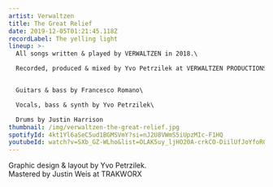 ```yaml
---
artist: Verwaltzen
title: The Great Relief
date: 2019-12-05T01:21:45.118Z
recordLabel: The yelling light
lineup: >-
  All songs written & played by VERWALTZEN in 2018.\

  Recorded, produced & mixed by Yvo Petrzilek at VERWALTZEN PRODUCTIONS studio, Switzerland.


  Guitars & bass by Francesco Romano\

  Vocals, bass & synth by Yvo Petrzilek\

  Drums by Justin Harrison
thumbnail: /img/verwaltzen-the-great-relief.jpg
spotifyId: 4kt1Yl6aSeC5ud1BGMSVmY?si=nJ2U8VWmS5iUpzMIc-F1HQ
youtubeId: watch?v=SXb_GZ-WLho&list=OLAK5uy_ljHO20A-crkCO-DiilUfJoYfoR0QToRDc
---
```

Graphic design & layout by Yvo Petrzilek.\
Mastered by Justin Weis at TRAKWORX